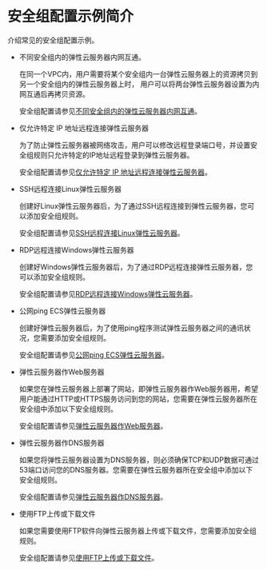 # 安全组配置示例简介<a name="zh-cn_topic_0081124350"></a>

介绍常见的安全组配置示例。

-   不同安全组内的弹性云服务器内网互通。

    在同一个VPC内，用户需要将某个安全组内一台弹性云服务器上的资源拷贝到另一个安全组内的弹性云服务器上时， 用户可以将两台弹性云服务器设置为内网互通后再拷贝资源。

    安全组配置请参见[不同安全组内的弹性云服务器内网互通](不同安全组内的弹性云服务器内网互通.md)。

-   仅允许特定 IP 地址远程连接弹性云服务器

    为了防止弹性云服务器被网络攻击，用户可以修改远程登录端口号，并设置安全组规则只允许特定的IP地址远程登录到弹性云服务器。

    安全组配置请参见[仅允许特定 IP 地址远程连接弹性云服务器](仅允许特定-IP-地址远程连接弹性云服务器.md)。

-   SSH远程连接Linux弹性云服务器

    创建好Linux弹性云服务器后，为了通过SSH远程连接到弹性云服务器，您可以添加安全组规则。

    安全组配置请参见[SSH远程连接Linux弹性云服务器](SSH远程连接Linux弹性云服务器.md)。

-   RDP远程连接Windows弹性云服务器

    创建好Windows弹性云服务器后，为了通过RDP远程连接弹性云服务器，您可以添加安全组规则。

    安全组配置请参见[RDP远程连接Windows弹性云服务器](RDP远程连接Windows弹性云服务器.md)。

-   公网ping ECS弹性云服务器

    创建好弹性云服务器后，为了使用ping程序测试弹性云服务器之间的通讯状况，您需要添加安全组规则。

    安全组配置请参见[公网ping ECS弹性云服务器](公网ping-ECS弹性云服务器.md)。

-   弹性云服务器作Web服务器

    如果您在弹性云服务器上部署了网站，即弹性云服务器作Web服务器用，希望用户能通过HTTP或HTTPS服务访问到您的网站，您需要在弹性云服务器所在安全组中添加以下安全组规则。

    安全组配置请参见[弹性云服务器作Web服务器](弹性云服务器作Web服务器.md)。


-   弹性云服务器作DNS服务器

    如果您将弹性云服务器设置为DNS服务器，则必须确保TCP和UDP数据可通过53端口访问您的DNS服务器。您需要在弹性云服务器所在安全组中添加以下安全组规则。

    安全组配置请参见[弹性云服务器作DNS服务器](弹性云服务器作DNS服务器.md)。


-   使用FTP上传或下载文件

    如果您需要使用FTP软件向弹性云服务器上传或下载文件，您需要添加安全组规则。

    安全组配置请参见[使用FTP上传或下载文件](使用FTP上传或下载文件.md)。


